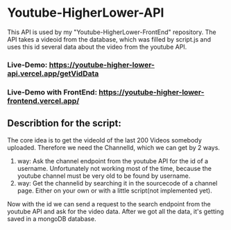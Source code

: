 # Youtube-HigherLower-API
  This API is used by my "Youtube-HigherLower-FrontEnd" repository. The API takes a videoid from the database, which was filled by script.js and uses this id
  several data about the video from the youtube API.

### Live-Demo: https://youtube-higher-lower-api.vercel.app/getVidData
### Live-Demo with FrontEnd: https://youtube-higher-lower-frontend.vercel.app/
  
## Describtion for the script:
  The core idea is to get the videoId of the last 200 Videos somebody uploaded.
  Therefore we need the ChannelId, which we can get by 2 ways.
  1. way: Ask the channel endpoint from the youtube API for the id of a username. Unfortunately not working most of the time, because the youtube channel must be very old to be found by username.
  2. way: Get the channelid by searching it in the sourcecode of a channel page. Either on your own or with a little script(not implemented yet).
  
  Now with the id we can send a request to the search endpoint from the youtube API and ask for the video data.
  After we got all the data, it's getting saved in a mongoDB database.
  


